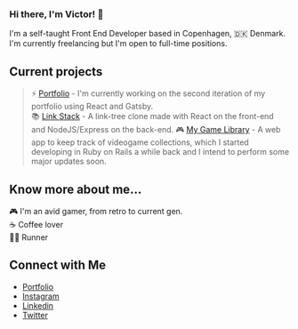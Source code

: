 ### Hi there, I'm Victor! 👋

I'm a self-taught Front End Developer based in Copenhagen, 🇩🇰 Denmark. I'm currently freelancing but I'm open to full-time positions.

## Current projects
> ⚡️ [Portfolio](https://github.com/vgarmes/portfolio-v2) - I'm currently working on the second iteration of my portfolio using React and Gatsby.<br/>
> 📚 [Link Stack](https://github.com/vgarmes/my-game-library) - A link-tree clone made with React on the front-end and NodeJS/Express on the back-end.
> 🎮 [My Game Library](https://github.com/vgarmes/my-game-library) - A web app to keep track of videogame collections, which I started developing in Ruby on Rails a while back and I intend to perform some major updates soon.<br/>

## Know more about me... 
🎮 I'm an avid gamer, from retro to current gen. <br/>
☕️ Coffee lover <br/>
🏃🏻 Runner <br/>

## Connect with Me
- [Portfolio](https://vgarmes.github.io/portfolio/) <br/>
- [Instagram](https://www.instagram.com/vgmestre) <br/>
- [Linkedin](https://www.linkedin.com/in/vgmestre/) <br/>
- [Twitter](https://twitter.com/vgmestre) <br/>
